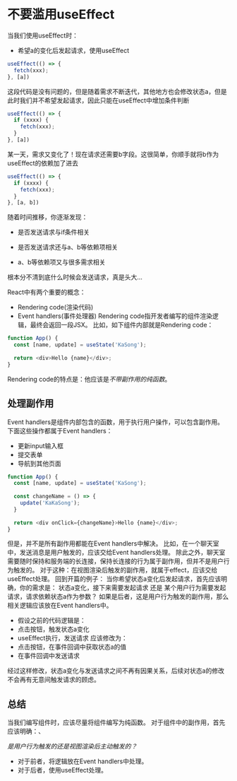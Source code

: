 # 不要滥用useEffect
当我们使用useEffect时：
* 希望a的变化后发起请求，使用useEffect

```js
useEffect(() => {
  fetch(xxx);
}, [a])

```

这段代码是没有问题的，但是随着需求不断迭代，其他地方也会修改状态a，但是此时我们并不希望发起请求，因此只能在useEffect中增加条件判断

```js
useEffect(() => {
  if (xxxx) {
    fetch(xxx);
  }
}, [a])
```
某一天，需求又变化了！现在请求还需要b字段。这很简单，你顺手就将b作为useEffect的依赖加了进去

```js
useEffect(() => {
  if (xxxx) {
    fetch(xxx);
  }
}, [a, b])
```

随着时间推移，你逐渐发现：

* 是否发送请求与if条件相关

* 是否发送请求还与a、b等依赖项相关

* a、b等依赖项又与很多需求相关

根本分不清到底什么时候会发送请求，真是头大...

React中有两个重要的概念：
* Rendering code(渲染代码)
* Event handlers(事件处理器)
Rendering code指开发者编写的组件渲染逻辑，最终会返回一段JSX。
比如，如下组件内部就是Rendering code：

```js
function App() {
  const [name, update] = useState('KaSong');
  
  return <div>Hello {name}</div>;
}
```
Rendering code的特点是：他应该是*不带副作用的纯函数*。

## 处理副作用
Event handlers是组件内部包含的函数，用于执行用户操作，可以包含副作用。
下面这些操作都属于Event handlers：

* 更新input输入框
* 提交表单
* 导航到其他页面

```js
function App() {
  const [name, update] = useState('KaSong');
  
  const changeName = () => {
    update('KaKaSong');
  }
  
  return <div onClick={changeName}>Hello {name}</div>;
}
```
但是，并不是所有副作用都能在Event handlers中解决。
比如，在一个聊天室中，发送消息是用户触发的，应该交给Event handlers处理。
除此之外，聊天室需要随时保持和服务端的长连接，保持长连接的行为属于副作用，但并不是用户行为触发的。
对于这种：在视图渲染后触发的副作用，就属于effect，应该交给useEffect处理。
回到开篇的例子：
当你希望状态a变化后发起请求，首先应该明确，你的需求是：
状态a变化，接下来需要发起请求
还是
某个用户行为需要发起请求，请求依赖状态a作为参数？
如果是后者，这是用户行为触发的副作用，那么相关逻辑应该放在Event handlers中。
* 假设之前的代码逻辑是：
* 点击按钮，触发状态a变化
* useEffect执行，发送请求
应该修改为：
* 点击按钮，在事件回调中获取状态a的值
* 在事件回调中发送请求

经过这样修改，状态a变化与发送请求之间不再有因果关系，后续对状态a的修改不会再有无意间触发请求的顾虑。

## 总结
当我们编写组件时，应该尽量将组件编写为纯函数。
对于组件中的副作用，首先应该明确：、

*是用户行为触发的还是视图渲染后主动触发的？*

* 对于前者，将逻辑放在Event handlers中处理。
* 对于后者，使用useEffect处理。
